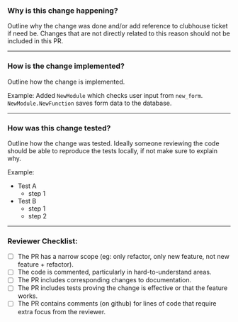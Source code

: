 ### Why is this change happening?
Outline why the change was done and/or add reference to clubhouse ticket if need be.
Changes that are not directly related to this reason should not be included in
this PR.

---

### How is the change implemented?
Outline how the change is implemented.

Example: Added `NewModule` which checks user input from `new_form`.
`NewModule.NewFunction` saves form data to the database.

--- 

### How was this change tested?

Outline how the change was tested. Ideally someone reviewing the code should
be able to reproduce the tests locally, if not make sure to explain why. 

Example:

- Test A
  - step 1
- Test B
  - step 1
  - step 2

---

### Reviewer Checklist:
- [ ] The PR has a narrow scope (eg: only refactor, only new feature, not new
feature + refactor).
- [ ] The code is commented, particularly in hard-to-understand areas.
- [ ] The PR includes corresponding changes to documentation.
- [ ] The PR includes tests proving the change is effective or that the feature
works.
- [ ] The PR contains comments (on github) for lines of code that require extra focus from the reviewer.
